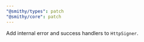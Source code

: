```yaml
---
"@smithy/types": patch
"@smithy/core": patch
---
```


Add internal error and success handlers to `HttpSigner`.
